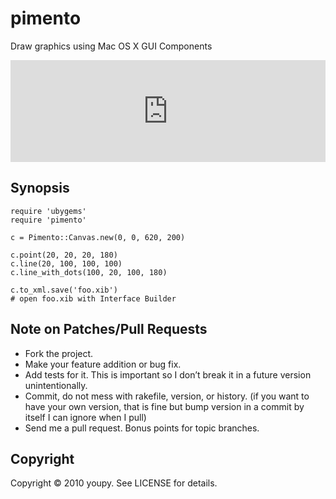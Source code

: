 # pimento

Draw graphics using Mac OS X GUI Components

<iframe src="http://player.vimeo.com/video/41003653" width="100%" height="163" frameborder="0" webkitAllowFullScreen mozallowfullscreen allowFullScreen></iframe>

## Synopsis

    require 'ubygems'
    require 'pimento'

    c = Pimento::Canvas.new(0, 0, 620, 200)

    c.point(20, 20, 20, 180)
    c.line(20, 100, 100, 100)
    c.line_with_dots(100, 20, 100, 180)

    c.to_xml.save('foo.xib')
    # open foo.xib with Interface Builder

## Note on Patches/Pull Requests

* Fork the project.
* Make your feature addition or bug fix.
* Add tests for it. This is important so I don’t break it in a future version unintentionally.
* Commit, do not mess with rakefile, version, or history. (if you want to have your own version, that is fine but bump version in a commit by itself I can ignore when I pull)
* Send me a pull request. Bonus points for topic branches.

## Copyright

Copyright © 2010 youpy. See LICENSE for details.
